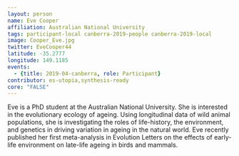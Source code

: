 ```yaml
---
layout: person
name: Eve Cooper
affiliation: Australian National University
tags: participant-local canberra-2019-people canberra-2019-local
image: Cooper_Eve.jpg
twitter: EveCooper44
latitude: -35.2777
longitude: 149.1185
events:
  - {title: 2019-04-canberra, role: Participant}
contributor: es-utopia,synthesis-ready
core: "FALSE"
---
```

Eve is a PhD student at the Australian National University. She is interested in the evolutionary ecology of ageing. Using longitudinal data of wild animal populations, she is investigating the roles of life-history, the environment, and genetics in driving variation in ageing in the natural world. Eve recently published her first meta-analysis in Evolution Letters on the effects of early-life environment on late-life ageing in birds and mammals.
